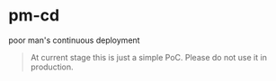 # pm-cd
poor man's continuous deployment

> At current stage this is just a simple PoC. Please do not use it in production. 
